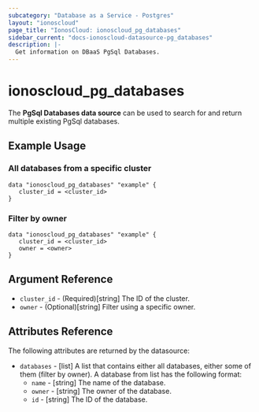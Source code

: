 ```yaml
---
subcategory: "Database as a Service - Postgres"
layout: "ionoscloud"
page_title: "IonosCloud: ionoscloud_pg_databases"
sidebar_current: "docs-ionoscloud-datasource-pg_databases"
description: |-
  Get information on DBaaS PgSql Databases.
---
```


# ionoscloud\_pg_databases

The **PgSql Databases data source** can be used to search for and return multiple existing PgSql databases.

## Example Usage

### All databases from a specific cluster
```hcl
data "ionoscloud_pg_databases" "example" {
   cluster_id = <cluster_id>
}
```

### Filter by owner
```hcl
data "ionoscloud_pg_databases" "example" {
   cluster_id = <cluster_id>
   owner = <owner>
}
```

## Argument Reference

* `cluster_id` - (Required)[string] The ID of the cluster.
* `owner` - (Optional)[string] Filter using a specific owner.

## Attributes Reference

The following attributes are returned by the datasource:

* `databases` - [list] A list that contains either all databases, either some of them (filter by owner). A database from list has the following format:
  * `name` - [string] The name of the database.
  * `owner` - [string] The owner of the database.
  * `id` - [string] The ID of the database.
